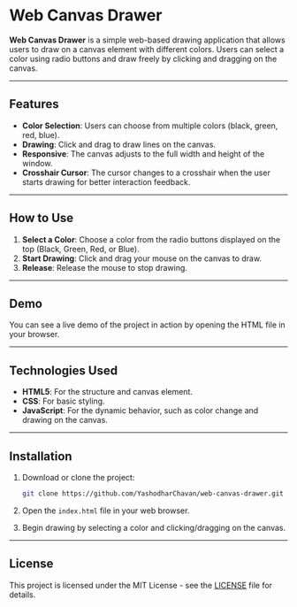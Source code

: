 # Web Canvas Drawer

**Web Canvas Drawer** is a simple web-based drawing application that allows users to draw on a canvas element with different colors. Users can select a color using radio buttons and draw freely by clicking and dragging on the canvas.

---

## Features

- **Color Selection**: Users can choose from multiple colors (black, green, red, blue).
- **Drawing**: Click and drag to draw lines on the canvas.
- **Responsive**: The canvas adjusts to the full width and height of the window.
- **Crosshair Cursor**: The cursor changes to a crosshair when the user starts drawing for better interaction feedback.

---

## How to Use

1. **Select a Color**: Choose a color from the radio buttons displayed on the top (Black, Green, Red, or Blue).
2. **Start Drawing**: Click and drag your mouse on the canvas to draw.
3. **Release**: Release the mouse to stop drawing.

---

## Demo

You can see a live demo of the project in action by opening the HTML file in your browser.

---

## Technologies Used

- **HTML5**: For the structure and canvas element.
- **CSS**: For basic styling.
- **JavaScript**: For the dynamic behavior, such as color change and drawing on the canvas.

---

## Installation

1. Download or clone the project:
    ```bash
    git clone https://github.com/YashodharChavan/web-canvas-drawer.git
    ```

2. Open the `index.html` file in your web browser.

3. Begin drawing by selecting a color and clicking/dragging on the canvas.

---

## License

This project is licensed under the MIT License - see the [LICENSE](LICENSE) file for details.
